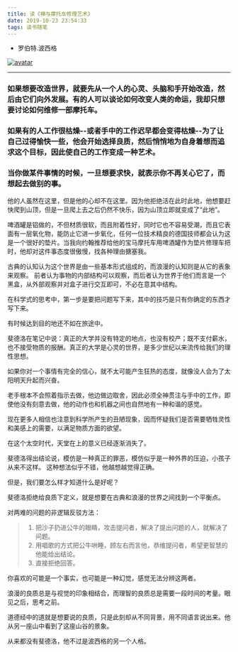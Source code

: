 ```yaml
---
title: 读《禅与摩托车修理艺术》
date: 2019-10-23 23:54:33
tags: 读书随笔
---
```

* 罗伯特.波西格 

[![avatar](https://s2.ax1x.com/2019/10/23/KtXSPA.jpg)](https://imgchr.com/i/KtXSPA)


---

### 如果想要改造世界，就要先从一个人的心灵、头脑和手开始改造，然后由它们向外发展。有的人可以谈论如何改变人类的命运，我却只想要讨论如何维修一部摩托车。 ###

### 如果有的人工作很枯燥--或者手中的工作迟早都会变得枯燥--为了让自己过得愉快一些，他会开始选择良质，然后悄悄地为自身着想而追求这个目标，因此使自己的工作变成一种艺术。 ###

### 当你做某件事情的时候，一旦想要求快，就表示你不再关心它了，而想起去做别的事。 ###

<!-- more -->

他的人虽然在这里，但是他的心却不在这里。因为他拒绝活在此时此地，他想要赶快爬到山顶，但是一旦爬上去之后仍然不快乐，因为山顶立即就变成了“此地”。

啤酒罐是铝做的，不但材质很软，而且附着性好，同时它也不容易受潮，而且它表面有一层氧化物，能防止它进一步氧化，任何一位技术精良的德国技师都会认为这是一个很好的垫片。当我向约翰推荐给他的宝马摩托车用啤酒罐作为垫片修理车把时，他却对这件事态度很傲慢，找各种理由搪塞我。

古典的认知认为这个世界是由一些基本形式组成的，而浪漫的认知则是从它的表象来观察。 前者认为事物的内部结构可以观察，而后者认为世界于他们而言是一个黑盒，从外部观察并对盒子进行交互即可，不必在意其中结构。

在科学式的思考中，第一步是要把问题写下来，其中的技巧是只有你确定的东西才写下来。

有时候达到目的地还不如在旅途中。

斐德洛在笔记中说：真正的大学并没有特定的地点，也没有校产；既不支付薪水，也不接受物质的报酬。真正的大学是心灵的世界，是多少世纪以来流传给我们的理性思想。

如果你对一个事情有完全的信心，就不太可能产生狂热的态度，就像没人会为了太阳明天升起而兴奋。

老手根本不会照着指示去做，他边做边取舍，因此必须全神贯注与手中的工作，即使他没有刻意去做，他的动作也和机器之间也自然地有一种和谐的感觉。

现在更多人相信也注意到科学所产生的丑陋现象，因而怀疑我们是否需要牺牲灵性和美感上的需要，以满足物质方面的欲望。

在这个太空时代，天堂在上的意义已经逐渐消失了。

斐德洛得出结论说，模仿是一种真正的罪恶，模仿似乎是一种外界的压迫，小孩子从来不这样。 这种想法似乎不错，他越想越觉得正确。

但是，我们要怎么样才知道什么是好呢？

斐德洛拒绝给良质下定义，就是想要在古典和浪漫的世界之间找到一个平衡点。

对两难的问题的非逻辑反驳方法：

>1. 把沙子扔进公牛的眼睛，攻击提问者，解决了提出问题的人，就解决了问题。  
>2. 用唱歌的方式把公牛哄睡，顾左右而言他，恭维提问者，希望更智慧的他能给出结论。  
>3. 直接拒绝回答。

你喜欢的可能是一个事实，也可能是一种幻觉，感觉无法分辨这两者。

浪漫的良质总是与视觉的印象相结合，而理智的良质总是需要一段时间的考量。眼见之后，思考之前。

道德经中的道就是想要说的良质，只是此刻却从不同背景，用不同语言说出来。他从另一座山中看到了这座山谷的景象。

从来都没有斐德洛，他不过是波西格的另一个人格。


